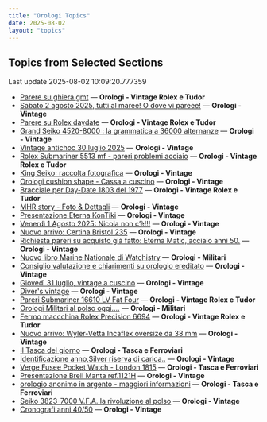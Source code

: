```yaml
---
title: "Orologi Topics"
date: 2025-08-02
layout: "topics"
---
```


## Topics from Selected Sections

Last update 2025-08-02 10:09:20.777359

- [Parere su ghiera gmt](https://orologi.forumfree.it/?t=80776652) — **Orologi - Vintage Rolex e Tudor**
- [Sabato 2 agosto 2025, tutti al maree! O dove vi pareee!](https://orologi.forumfree.it/?t=80779534) — **Orologi - Vintage**
- [Parere su Rolex daydate](https://orologi.forumfree.it/?t=80777516) — **Orologi - Vintage Rolex e Tudor**
- [Grand Seiko 4520-8000 : la grammatica a 36000 alternanze](https://orologi.forumfree.it/?t=79625187) — **Orologi - Vintage**
- [Vintage antichoc 30 luglio 2025](https://orologi.forumfree.it/?t=80775680) — **Orologi - Vintage**
- [Rolex Submariner 5513 mf - pareri problemi acciaio](https://orologi.forumfree.it/?t=80771186) — **Orologi - Vintage Rolex e Tudor**
- [King Seiko: raccolta fotografica](https://orologi.forumfree.it/?t=78946994) — **Orologi - Vintage**
- [Orologi cushion shape - Cassa a cuscino](https://orologi.forumfree.it/?t=80777444) — **Orologi - Vintage**
- [Bracciale per Day-Date 1803 del 1977](https://orologi.forumfree.it/?t=80776107) — **Orologi - Vintage Rolex e Tudor**
- [MHR story - Foto & Dettagli](https://orologi.forumfree.it/?t=8918058) — **Orologi - Vintage**
- [Presentazione Eterna KonTiki](https://orologi.forumfree.it/?t=80505408) — **Orologi - Vintage**
- [Venerdì 1 Agosto 2025: Nicola non c’è!!!](https://orologi.forumfree.it/?t=80778102) — **Orologi - Vintage**
- [Nuovo arrivo: Certina Bristol 235](https://orologi.forumfree.it/?t=80775278) — **Orologi - Vintage**
- [Richiesta pareri su acquisto già fatto: Eterna Matic, acciaio anni 50.](https://orologi.forumfree.it/?t=80777391) — **Orologi - Vintage**
- [Nuovo libro Marine Nationale di Watchistry](https://orologi.forumfree.it/?t=80762898) — **Orologi - Militari**
- [Consiglio valutazione e chiarimenti su orologio ereditato](https://orologi.forumfree.it/?t=80779488) — **Orologi - Vintage**
- [Giovedì 31 luglio, vintage a cuscino](https://orologi.forumfree.it/?t=80776614) — **Orologi - Vintage**
- [Diver's vintage](https://orologi.forumfree.it/?t=71608461) — **Orologi - Vintage**
- [Pareri Submariner 16610 LV Fat Four](https://orologi.forumfree.it/?t=80776633) — **Orologi - Vintage Rolex e Tudor**
- [Orologi Militari al polso oggi….](https://orologi.forumfree.it/?t=80440118) — **Orologi - Militari**
- [Fermo maccchina Rolex Precision 6694](https://orologi.forumfree.it/?t=80779343) — **Orologi - Vintage Rolex e Tudor**
- [Nuovo arrivo: Wyler-Vetta Incaflex oversize da 38 mm](https://orologi.forumfree.it/?t=80775493) — **Orologi - Vintage**
- [Il Tasca del giorno](https://orologi.forumfree.it/?t=80702163) — **Orologi - Tasca e Ferroviari**
- [Identificazione anno,Silver  riserva di carica..](https://orologi.forumfree.it/?t=80774434) — **Orologi - Vintage**
- [Verge Fusee Pocket Watch - London 1815](https://orologi.forumfree.it/?t=80778110) — **Orologi - Tasca e Ferroviari**
- [Presentazione Breil Manta ref.1121H](https://orologi.forumfree.it/?t=80778729) — **Orologi - Vintage**
- [orologio anonimo in argento - maggiori informazioni](https://orologi.forumfree.it/?t=80778928) — **Orologi - Tasca e Ferroviari**
- [Seiko 3823-7000 V.F.A. la rivoluzione al polso](https://orologi.forumfree.it/?t=80772301) — **Orologi - Vintage**
- [Cronografi anni 40/50](https://orologi.forumfree.it/?t=80740948) — **Orologi - Vintage**

